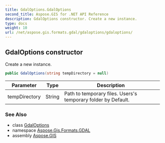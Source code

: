 ```yaml
---
title: GdalOptions.GdalOptions
second_title: Aspose.GIS for .NET API Reference
description: GdalOptions constructor. Create a new instance.
type: docs
weight: 10
url: /net/aspose.gis.formats.gdal/gdaloptions/gdaloptions/
---
```

## GdalOptions constructor

Create a new instance.

```csharp
public GdalOptions(string tempDirectory = null)
```

| Parameter | Type | Description |
| --- | --- | --- |
| tempDirectory | String | Path to temporary files. Users's temporary folder by Default. |

### See Also

* class [GdalOptions](../)
* namespace [Aspose.Gis.Formats.GDAL](../../gdaloptions/)
* assembly [Aspose.GIS](../../../)


